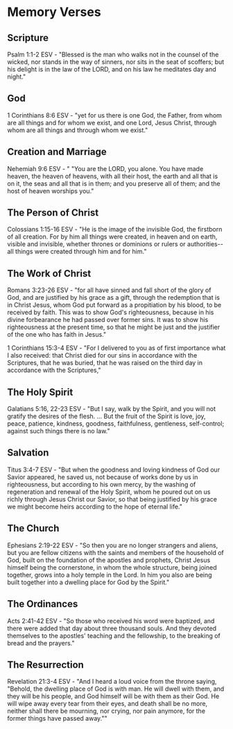 # Memory Verses

## Scripture
Psalm 1:1-2 ESV - "Blessed is the man who walks not in the counsel of the wicked, nor stands in the way of sinners, nor sits in the seat of scoffers; but his delight is in the law of the LORD, and on his law he meditates day and night."

## God
1 Corinthians 8:6 ESV - "yet for us there is one God, the Father, from whom are all things and for whom we exist, and one Lord, Jesus Christ, through whom are all things and through whom we exist."

## Creation and Marriage
Nehemiah 9:6 ESV - " "You are the LORD, you alone. You have made heaven, the heaven of heavens, with all their host, the earth and all that is on it, the seas and all that is in them; and you preserve all of them; and the host of heaven worships you."

## The Person of Christ
Colossians 1:15-16 ESV - "He is the image of the invisible God, the firstborn of all creation. For by him all things were created, in heaven and on earth, visible and invisible, whether thrones or dominions or rulers or authorities--all things were created through him and for him."

## The Work of Christ
Romans 3:23-26 ESV - "for all have sinned and fall short of the glory of God, and are justified by his grace as a gift, through the redemption that is in Christ Jesus, whom God put forward as a propitiation by his blood, to be received by faith. This was to show God's righteousness, because in his divine forbearance he had passed over former sins. It was to show his righteousness at the present time, so that he might be just and the justifier of the one who has faith in Jesus."

1 Corinthians 15:3-4 ESV - "For I delivered to you as of first importance what I also received: that Christ died for our sins in accordance with the Scriptures, that he was buried, that he was raised on the third day in accordance with the Scriptures,"

## The Holy Spirit
Galatians 5:16, 22-23 ESV - "But I say, walk by the Spirit, and you will not gratify the desires of the flesh. ... But the fruit of the Spirit is love, joy, peace, patience, kindness, goodness, faithfulness, gentleness, self-control; against such things there is no law."

## Salvation
Titus 3:4-7 ESV - "But when the goodness and loving kindness of God our Savior appeared, he saved us, not because of works done by us in righteousness, but according to his own mercy, by the washing of regeneration and renewal of the Holy Spirit, whom he poured out on us richly through Jesus Christ our Savior, so that being justified by his grace we might become heirs according to the hope of eternal life."

## The Church
Ephesians 2:19-22 ESV - "So then you are no longer strangers and aliens, but you are fellow citizens with the saints and members of the household of God, built on the foundation of the apostles and prophets, Christ Jesus himself being the cornerstone, in whom the whole structure, being joined together, grows into a holy temple in the Lord. In him you also are being built together into a dwelling place for God by the Spirit."

## The Ordinances
Acts 2:41-42 ESV - "So those who received his word were baptized, and there were added that day about three thousand souls. And they devoted themselves to the apostles' teaching and the fellowship, to the breaking of bread and the prayers."

## The Resurrection
Revelation 21:3-4 ESV - "And I heard a loud voice from the throne saying, "Behold, the dwelling place of God is with man. He will dwell with them, and they will be his people, and God himself will be with them as their God. He will wipe away every tear from their eyes, and death shall be no more, neither shall there be mourning, nor crying, nor pain anymore, for the former things have passed away.""